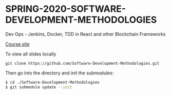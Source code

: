 # SPRING-2020-SOFTWARE-DEVELOPMENT-METHODOLOGIES
Dev Ops - Jenkins, Docker, TDD in React and other Blockchain Frameworks


[Course site](https://georgebrowncollege-toronto.github.io/Software-Development-Methodologies/)

To view all slides locally

`git clone https://github.com/Software-Development-Methodologies.git`

Then go into the directory and init the submodules:

```bash
$ cd ./Software-Development-Methodologies
$ git submodule update --init 
```